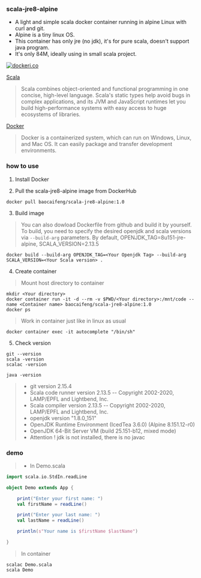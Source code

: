 ### scala-jre8-alpine

- A light and simple scala docker container running in alpine Linux with curl and git.
- Alpine is a tiny linux OS.
- This container has only jre (no jdk), it's for pure scala, doesn't support java program.
- It's only 84M, ideally using in small scala project.

[![dockeri.co](https://dockeri.co/image/baocaifeng/scala-jre8-alpine)](https://hub.docker.com/r/baocaifeng/scala-jre8-alpine)


[Scala](https://www.scala-lang.org/)

> Scala combines object-oriented and functional programming in one concise, high-level language. 
> Scala's static types help avoid bugs in complex applications, and its JVM and JavaScript runtimes 
> let you build high-performance systems with easy access to huge ecosystems of libraries.

[Docker](https://www.docker.com/)

> Docker is a containerized system, which can run on Windows, Linux, and Mac OS. It can easily package and transfer development environments.
### how to use

1. Install Docker

2. Pull the scala-jre8-alpine image from DockerHub
```
docker pull baocaifeng/scala-jre8-alpine:1.0
```

3. Build image 
> You can also dowload Dockerfile from github and build it by yourself. 
> To build, you need to specify the desired openjdk and scala versions via `--build-arg` parameters.
> By default, OPENJDK_TAG=8u151-jre-alpine, SCALA_VERSION=2.13.5
```
docker build --build-arg OPENJDK_TAG=<Your Openjdk Tag> --build-arg SCALA_VERSION=<Your Scala version> .
```

4. Create container
> Mount host directory to container
```
mkdir <Your directory>
docker container run -it -d --rm -v $PWD/<Your directory>:/mnt/code --name <Container name> baocaifeng/scala-jre8-alpine:1.0
docker ps
```
> Work in container just like in linux as usual
```
docker container exec -it autocomplete "/bin/sh"
```

5. Check version
```
git --version
scala -version
scalac -version

java -version
```
> - git version 2.15.4 
> - Scala code runner version 2.13.5 -- Copyright 2002-2020, LAMP/EPFL and Lightbend, Inc.
> - Scala compiler version 2.13.5 -- Copyright 2002-2020, LAMP/EPFL and Lightbend, Inc.
> - openjdk version "1.8.0_151"
> - OpenJDK Runtime Environment (IcedTea 3.6.0) (Alpine 8.151.12-r0)
> - OpenJDK 64-Bit Server VM (build 25.151-b12, mixed mode) 
> - Attention ! jdk is not installed, there is no javac

### demo
> - In Demo.scala
```scala
import scala.io.StdIn.readLine

object Demo extends App {

    print("Enter your first name: ")
    val firstName = readLine()

    print("Enter your last name: ")
    val lastName = readLine()

    println(s"Your name is $firstName $lastName")

}
```

> In container
```
scalac Demo.scala
scala Demo

